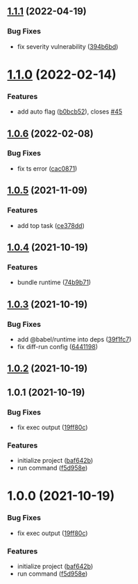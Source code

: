 ## [1.1.1](https://github.com/kagawagao/diff-run/compare/v1.1.0...v1.1.1) (2022-04-19)


### Bug Fixes

* fix severity vulnerability ([394b6bd](https://github.com/kagawagao/diff-run/commit/394b6bda70458fdf0387b84fce8ab62445d70d5b))



# [1.1.0](https://github.com/kagawagao/diff-run/compare/v1.0.6...v1.1.0) (2022-02-14)

### Features

- add auto flag ([b0bcb52](https://github.com/kagawagao/diff-run/commit/b0bcb528840fbb374b65804e0d259c12217a16ac)), closes [#45](https://github.com/kagawagao/diff-run/issues/45)

## [1.0.6](https://github.com/kagawagao/diff-run/compare/v1.0.5...v1.0.6) (2022-02-08)

### Bug Fixes

- fix ts error ([cac0871](https://github.com/kagawagao/diff-run/commit/cac0871b0fc5883d00736a35a2b92949bd1287e1))

## [1.0.5](https://github.com/kagawagao/diff-run/compare/v1.0.4...v1.0.5) (2021-11-09)

### Features

- add top task ([ce378dd](https://github.com/kagawagao/diff-run/commit/ce378dd1d96b87c6405b6ca6933a780f8fae2807))

## [1.0.4](https://github.com/kagawagao/diff-run/compare/v1.0.3...v1.0.4) (2021-10-19)

### Features

- bundle runtime ([74b9b71](https://github.com/kagawagao/diff-run/commit/74b9b716ce79dd29c44aa1603ec1847f0af0e617))

## [1.0.3](https://github.com/kagawagao/diff-run/compare/v1.0.2...v1.0.3) (2021-10-19)

### Bug Fixes

- add @babel/runtime into deps ([39f1fc7](https://github.com/kagawagao/diff-run/commit/39f1fc7cb40085dea561fb8eaf680386f6cc212a))
- fix diff-run config ([6441198](https://github.com/kagawagao/diff-run/commit/64411984f3110efd7522a7f5f4912e699dc1382a))

## [1.0.2](https://github.com/kagawagao/diff-run/compare/v1.0.1...v1.0.2) (2021-10-19)

## 1.0.1 (2021-10-19)

### Bug Fixes

- fix exec output ([19ff80c](https://github.com/kagawagao/diff-run/commit/19ff80c0c7fb8ddbe81ba024f62845fa62e073c3))

### Features

- initialize project ([baf642b](https://github.com/kagawagao/diff-run/commit/baf642bea0506981344939938b5bd4e538999b6c))
- run command ([f5d958e](https://github.com/kagawagao/diff-run/commit/f5d958e6adba18484814ac469be7de8881fff277))

# 1.0.0 (2021-10-19)

### Bug Fixes

- fix exec output ([19ff80c](https://github.com/kagawagao/diff-run/commit/19ff80c0c7fb8ddbe81ba024f62845fa62e073c3))

### Features

- initialize project ([baf642b](https://github.com/kagawagao/diff-run/commit/baf642bea0506981344939938b5bd4e538999b6c))
- run command ([f5d958e](https://github.com/kagawagao/diff-run/commit/f5d958e6adba18484814ac469be7de8881fff277))
